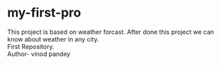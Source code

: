 # my-first-pro
This project is based on weather forcast. After done this project we can know about weather in any city. 
<br>
First Repository.
<br>
Author- vinod pandey

